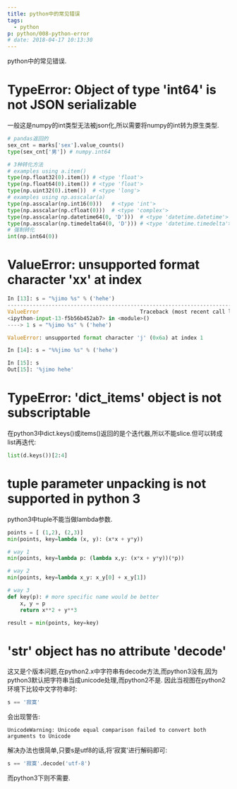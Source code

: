 ```yaml
---
title: python中的常见错误
tags:
  - python
p: python/008-python-error
# date: 2018-04-17 10:13:30
---
```

python中的常见错误.

# TypeError: Object of type 'int64' is not JSON serializable
一般这是numpy的int类型无法被json化,所以需要将numpy的int转为原生类型.
```python
# pandas返回的
sex_cnt = marks['sex'].value_counts()
type(sex_cnt['男']) # numpy.int64

# 3种转化方法
# examples using a.item()
type(np.float32(0).item()) # <type 'float'>
type(np.float64(0).item()) # <type 'float'>
type(np.uint32(0).item())  # <type 'long'>
# examples using np.asscalar(a)
type(np.asscalar(np.int16(0)))   # <type 'int'>
type(np.asscalar(np.cfloat(0)))  # <type 'complex'>
type(np.asscalar(np.datetime64(0, 'D')))  # <type 'datetime.datetime'>
type(np.asscalar(np.timedelta64(0, 'D'))) # <type 'datetime.timedelta'>
# 强制转化
int(np.int64(0))
```
# ValueError: unsupported format character 'xx' at index
```python
In [13]: s = "%jimo %s" % ('hehe')
---------------------------------------------------------------------------
ValueError                                Traceback (most recent call last)
<ipython-input-13-f5b56b452ab7> in <module>()
----> 1 s = "%jimo %s" % ('hehe')

ValueError: unsupported format character 'j' (0x6a) at index 1

In [14]: s = "%%jimo %s" % ('hehe')

In [15]: s
Out[15]: '%jimo hehe'
```
# TypeError: 'dict_items' object is not subscriptable
在python3中dict.keys()或items()返回的是个迭代器,所以不能slice.但可以转成list再迭代:
```python
list(d.keys())[2:4]
```
# tuple parameter unpacking is not supported in python 3
python3中tuple不能当做lambda参数.
```python
points = [ (1,2), (2,3)]
min(points, key=lambda (x, y): (x*x + y*y))

# way 1
min(points, key=lambda p: (lambda x,y: (x*x + y*y))(*p))

# way 2
min(points, key=lambda x_y: x_y[0] + x_y[1])

# way 3
def key(p): # more specific name would be better
    x, y = p
    return x**2 + y**3

result = min(points, key=key)
```
# 'str' object has no attribute 'decode'
这又是个版本问题,在python2.x中字符串有decode方法,而python3没有,因为
python3默认把字符串当成unicode处理,而python2不是.
因此当视图在python2环境下比较中文字符串时:
```python
s == '寂寞'
```
会出现警告:
```shell
UnicodeWarning: Unicode equal comparison failed to convert both arguments to Unicode
```
解决办法也很简单,只要s是utf8的话,将'寂寞'进行解码即可:
```python
s == '寂寞'.decode('utf-8')
```
而python3下则不需要.


